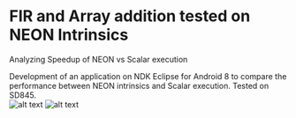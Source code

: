 # FIR and Array addition tested on NEON Intrinsics
Analyzing Speedup of NEON vs Scalar execution

Development of an application on NDK Eclipse for Android 8 to compare the performance between NEON intrinsics and Scalar execution.
Tested on SD845.<br>
![alt text](https://i.imgur.com/9F1mRSf.png)
![alt text](https://i.imgur.com/ucjQRcC.png)
